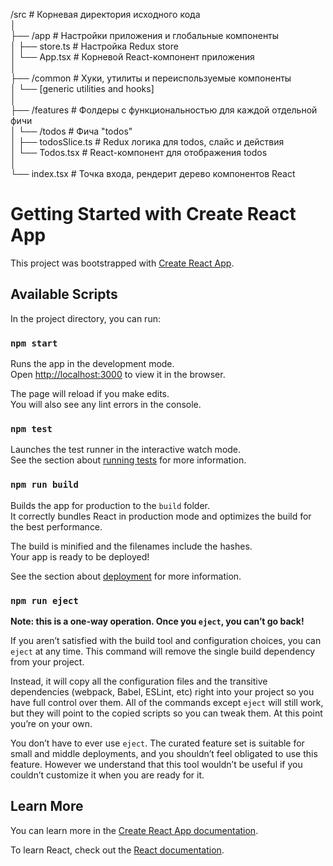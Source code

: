 /src                # Корневая директория исходного кода <br>
│<br>
├── /app            # Настройки приложения и глобальные компоненты<br>
│   ├── store.ts    # Настройка Redux store<br>
│   └── App.tsx     # Корневой React-компонент приложения<br>
│<br>
├── /common         # Хуки, утилиты и переиспользуемые компоненты<br>
│   └── [generic utilities and hooks]<br>
│<br>
├── /features       # Фолдеры с функциональностью для каждой отдельной фичи<br>
│   └── /todos      # Фича "todos"<br>
│       ├── todosSlice.ts  # Redux логика для todos, слайс и действия<br>
│       └── Todos.tsx      # React-компонент для отображения todos<br>
│<br>
└── index.tsx  # Точка входа, рендерит дерево компонентов React<br>


# Getting Started with Create React App

This project was bootstrapped with [Create React App](https://github.com/facebook/create-react-app).

## Available Scripts

In the project directory, you can run:

### `npm start`

Runs the app in the development mode.\
Open [http://localhost:3000](http://localhost:3000) to view it in the browser.

The page will reload if you make edits.\
You will also see any lint errors in the console.

### `npm test`

Launches the test runner in the interactive watch mode.\
See the section about [running tests](https://facebook.github.io/create-react-app/docs/running-tests) for more information.

### `npm run build`

Builds the app for production to the `build` folder.\
It correctly bundles React in production mode and optimizes the build for the best performance.

The build is minified and the filenames include the hashes.\
Your app is ready to be deployed!

See the section about [deployment](https://facebook.github.io/create-react-app/docs/deployment) for more information.

### `npm run eject`

**Note: this is a one-way operation. Once you `eject`, you can’t go back!**

If you aren’t satisfied with the build tool and configuration choices, you can `eject` at any time. This command will remove the single build dependency from your project.

Instead, it will copy all the configuration files and the transitive dependencies (webpack, Babel, ESLint, etc) right into your project so you have full control over them. All of the commands except `eject` will still work, but they will point to the copied scripts so you can tweak them. At this point you’re on your own.

You don’t have to ever use `eject`. The curated feature set is suitable for small and middle deployments, and you shouldn’t feel obligated to use this feature. However we understand that this tool wouldn’t be useful if you couldn’t customize it when you are ready for it.

## Learn More

You can learn more in the [Create React App documentation](https://facebook.github.io/create-react-app/docs/getting-started).

To learn React, check out the [React documentation](https://reactjs.org/).
